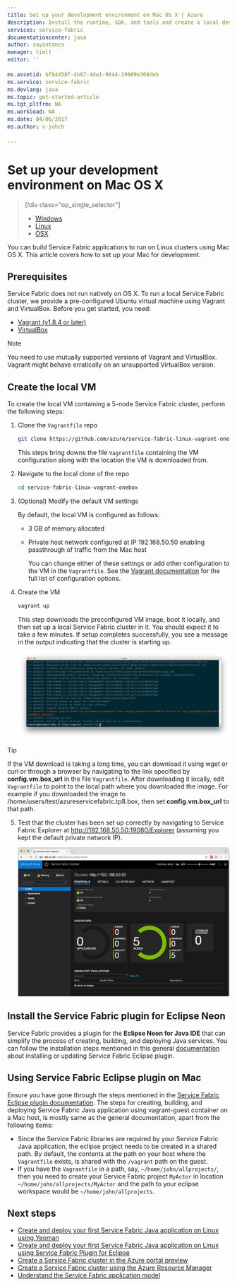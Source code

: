 ```yaml
---
title: Set up your development environment on Mac OS X | Azure
description: Install the runtime, SDK, and tools and create a local development cluster. After completing this setup, you will be ready to build applications on Mac OS X.
services: service-fabric
documentationcenter: java
author: sayantancs
manager: timlt
editor: ''

ms.assetid: bf84458f-4b87-4de1-9844-19909e368deb
ms.service: service-fabric
ms.devlang: java
ms.topic: get-started-article
ms.tgt_pltfrm: NA
ms.workload: NA
ms.date: 04/06/2017
ms.author: v-johch

---
```

# Set up your development environment on Mac OS X
> [!div class="op_single_selector"]
> * [Windows](service-fabric-get-started.md)
> * [Linux](service-fabric-get-started-linux.md)
> * [OSX](service-fabric-get-started-mac.md)
>
>  

You can build Service Fabric applications to run on Linux clusters using Mac OS X. This article covers how to set up your Mac for development.

## Prerequisites
Service Fabric does not run natively on OS X. To run a local Service Fabric cluster, we provide a pre-configured Ubuntu virtual machine using Vagrant and VirtualBox. Before you get started, you need:

* [Vagrant (v1.8.4 or later)](http://www.vagrantup.com/downloads.html)
* [VirtualBox](http://www.virtualbox.org/wiki/Downloads)

>[!NOTE]
> You need to use mutually supported versions of Vagrant and VirtualBox. Vagrant might behave erratically on an unsupported VirtualBox version.
>

## Create the local VM
To create the local VM containing a 5-node Service Fabric cluster, perform the following steps:

1. Clone the `Vagrantfile` repo

    ```bash
    git clone https://github.com/azure/service-fabric-linux-vagrant-onebox.git
    ```
    This steps bring downs the file `Vagrantfile` containing the VM configuration along with the location the VM is downloaded from.


2. Navigate to the local clone of the repo

    ```bash
    cd service-fabric-linux-vagrant-onebox
    ```
3. (Optional) Modify the default VM settings

    By default, the local VM is configured as follows:

   * 3 GB of memory allocated
   * Private host network configured at IP 192.168.50.50 enabling passthrough of traffic from the Mac host

     You can change either of these settings or add other configuration to the VM in the `Vagrantfile`. See the [Vagrant documentation](http://www.vagrantup.com/docs) for the full list of configuration options.
4. Create the VM

    ```bash
    vagrant up
    ```

   This step downloads the preconfigured VM image, boot it locally, and then set up a local Service Fabric cluster in it. You should expect it to take a few minutes. If setup completes successfully, you see a message in the output indicating that the cluster is starting up.

    ![Cluster setup starting following VM provisioning][cluster-setup-script]

>[!TIP]
> If the VM download is taking a long time, you can download it using wget or curl or through a browser by navigating to the link specified by **config.vm.box_url** in the file `Vagrantfile`. After downloading it locally, edit `Vagrantfile` to point to the local path where you downloaded the image. For example if you downloaded the image to /home/users/test/azureservicefabric.tp8.box, then set **config.vm.box_url** to that path.
>

5. Test that the cluster has been set up correctly by navigating to Service Fabric Explorer at http://192.168.50.50:19080/Explorer (assuming you kept the default private network IP).

    ![Service Fabric Explorer viewed from the host Mac][sfx-mac]

## Install the Service Fabric plugin for Eclipse Neon

Service Fabric provides a plugin for the **Eclipse Neon for Java IDE** that can simplify the process of creating, building, and deploying Java services. You can follow the installation steps mentioned in this general [documentation](service-fabric-get-started-eclipse.md#install-or-update-the-service-fabric-plug-in-in-eclipse-neon) about installing or updating Service Fabric Eclipse plugin.

## Using Service Fabric Eclipse plugin on Mac

Ensure you have gone through the steps mentioned in the [Service Fabric Eclipse plugin documentation](service-fabric-get-started-eclipse.md). The steps for creating, building, and deploying Service Fabric Java application using vagrant-guest container on a Mac host, is mostly same as the general documentation, apart from the following items:

* Since the Service Fabric libraries are required by your Service Fabric Java application, the eclipse project needs to be created in a shared path. By default, the contents at the path on your host where the ``Vagrantfile`` exists, is shared with the ``/vagrant`` path on the guest.
* If you have the ``Vagrantfile`` in a path, say, ``~/home/john/allprojects/``, then you need to create your Service Fabric project ``MyActor`` in location ``~/home/john/allprojects/MyActor`` and the path to your eclipse workspace would be ``~/home/john/allprojects``.

## Next steps
<!-- Links -->
* [Create and deploy your first Service Fabric Java application on Linux using Yeoman](service-fabric-create-your-first-linux-application-with-java.md)
* [Create and deploy your first Service Fabric Java application on Linux using Service Fabric Plugin for Eclipse](service-fabric-get-started-eclipse.md)
* [Create a Service Fabric cluster in the Azure portal preview](service-fabric-cluster-creation-via-portal.md)
* [Create a Service Fabric cluster using the Azure Resource Manager](service-fabric-cluster-creation-via-arm.md)
* [Understand the Service Fabric application model](service-fabric-application-model.md)

<!-- Images -->
[cluster-setup-script]: ./media/service-fabric-get-started-mac/cluster-setup-mac.png
[sfx-mac]: ./media/service-fabric-get-started-mac/sfx-mac.png
[sf-eclipse-plugin-install]: ./media/service-fabric-get-started-mac/sf-eclipse-plugin-install.png
[buildship-update]: https://projects.eclipse.org/projects/tools.buildship